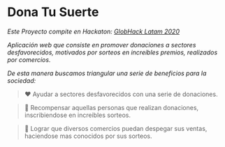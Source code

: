 # Dona Tu Suerte 

_Este Proyecto compite en  Hackaton: [GlobHack Latam 2020](https://www.belatrixsf.com/globhack/)_ 

_Aplicación web que consiste en promover donaciones a sectores desfavorecidos, motivados por sorteos en increibles premios, realizados por comercios._

_De esta manera buscamos triangular una serie de beneficios para la sociedad:_
> ❤️ Ayudar a sectores desfavorecidos con una serie de donaciones.

> 🎁 Recompensar aquellas personas que realizan donaciones, inscribiendose en increibles sorteos.

> 🚀 Lograr que diversos comercios puedan despegar sus ventas, haciendose mas conocidos por sus sorteos.